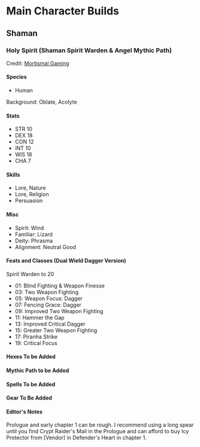 # Main Character Builds

## Shaman

### Holy Spirit (Shaman Spirit Warden & Angel Mythic Path)

Credit: [Mortismal Gaming](https://www.youtube.com/@MortismalGaming)

#### Species

- Human

Background: Oblate, Acolyte

#### Stats

- STR 10
- DEX 18
- CON 12
- INT 10
- WIS 18
- CHA 7

#### Skills

- Lore, Nature
- Lore, Religion
- Persuasion

#### Misc

- Spirit: Wind
- Familiar: Lizard
- Deity: Phrasma
- Alignment: Neutral Good

#### Feats and Classes (Dual Wield Dagger Version)

Spirit Warden to 20

- 01: Blind Fighting & Weapon Finesse
- 03: Two Weapon Fighting
- 05: Weapon Focus: Dagger
- 07: Fencing Grace: Dagger
- 09: Improved Two Weapon Fighting
- 11: Hammer the Gap
- 13: Improved Critical Dagger
- 15: Greater Two Weapon Fighting
- 17: Piranha Strike
- 19: Critical Focus

#### Hexes To be Added

#### Mythic Path to be Added

#### Spells To be Added

#### Gear To Be Added

#### Editor's Notes

Prologue and early chapter 1 can be rough. I recommend using a long spear until you find Crypt Raider's Mail in the Prologue and can afford to buy Icy Protector from \[Vendor\] in Defender's Heart in chapter 1.
